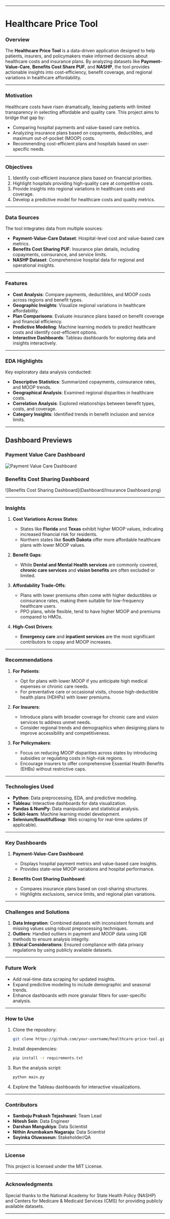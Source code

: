 
---

# **Healthcare Price Tool**

### **Overview**  
The **Healthcare Price Tool** is a data-driven application designed to help patients, insurers, and policymakers make informed decisions about healthcare costs and insurance plans. By analyzing datasets like **Payment-Value-Care**, **Benefits Cost Share PUF**, and **NASHP**, the tool provides actionable insights into cost-efficiency, benefit coverage, and regional variations in healthcare affordability.  

---

### **Motivation**  
Healthcare costs have risen dramatically, leaving patients with limited transparency in selecting affordable and quality care. This project aims to bridge that gap by:  
- Comparing hospital payments and value-based care metrics.  
- Analyzing insurance plans based on copayments, deductibles, and maximum out-of-pocket (MOOP) costs.  
- Recommending cost-efficient plans and hospitals based on user-specific needs.  

---

### **Objectives**  
1. Identify cost-efficient insurance plans based on financial priorities.  
2. Highlight hospitals providing high-quality care at competitive costs.  
3. Provide insights into regional variations in healthcare costs and coverage.  
4. Develop a predictive model for healthcare costs and quality metrics.  

---

### **Data Sources**  
The tool integrates data from multiple sources:  
- **Payment-Value-Care Dataset**: Hospital-level cost and value-based care metrics.  
- **Benefits Cost Sharing PUF**: Insurance plan details, including copayments, coinsurance, and service limits.  
- **NASHP Dataset**: Comprehensive hospital data for regional and operational insights.  

---

### **Features**  
- **Cost Analysis**: Compare payments, deductibles, and MOOP costs across regions and benefit types.  
- **Geographic Insights**: Visualize regional variations in healthcare affordability.  
- **Plan Comparisons**: Evaluate insurance plans based on benefit coverage and financial efficiency.  
- **Predictive Modeling**: Machine learning models to predict healthcare costs and identify cost-efficient options.  
- **Interactive Dashboards**: Tableau dashboards for exploring data and insights interactively.  

---

### **EDA Highlights**  
Key exploratory data analysis conducted:  
- **Descriptive Statistics**: Summarized copayments, coinsurance rates, and MOOP trends.  
- **Geographical Analysis**: Examined regional disparities in healthcare costs.  
- **Correlation Analysis**: Explored relationships between benefit types, costs, and coverage.  
- **Category Insights**: Identified trends in benefit inclusion and service limits.  

---
## Dashboard Previews  
### Payment Value Care Dashboard  
![Payment Value Care Dashboard](Dashboard/Payment-value-care.png)  

### Benefits Cost Sharing Dashboard  
![Benefits Cost Sharing Dashboard](Dashboard/Insurance Dashboard.png)  

---

### **Insights**  
1. **Cost Variations Across States**:  
   - States like **Florida** and **Texas** exhibit higher MOOP values, indicating increased financial risk for residents.  
   - Northern states like **South Dakota** offer more affordable healthcare plans with lower MOOP values.  

2. **Benefit Gaps**:  
   - While **Dental and Mental Health services** are commonly covered, **chronic care services** and **vision benefits** are often excluded or limited.  

3. **Affordability Trade-Offs**:  
   - Plans with lower premiums often come with higher deductibles or coinsurance rates, making them suitable for low-frequency healthcare users.  
   - PPO plans, while flexible, tend to have higher MOOP and premiums compared to HMOs.  

4. **High-Cost Drivers**:  
   - **Emergency care** and **inpatient services** are the most significant contributors to copay and MOOP increases.  

---

### **Recommendations**  
1. **For Patients**:  
   - Opt for plans with lower MOOP if you anticipate high medical expenses or chronic care needs.  
   - For preventative care or occasional visits, choose high-deductible health plans (HDHPs) with lower premiums.  

2. **For Insurers**:  
   - Introduce plans with broader coverage for chronic care and vision services to address unmet needs.  
   - Consider regional trends and demographics when designing plans to improve accessibility and competitiveness.  

3. **For Policymakers**:  
   - Focus on reducing MOOP disparities across states by introducing subsidies or regulating costs in high-risk regions.  
   - Encourage insurers to offer comprehensive Essential Health Benefits (EHBs) without restrictive caps.  

---

### **Technologies Used**  
- **Python**: Data preprocessing, EDA, and predictive modeling.  
- **Tableau**: Interactive dashboards for data visualization.  
- **Pandas & NumPy**: Data manipulation and statistical analysis.  
- **Scikit-learn**: Machine learning model development.  
- **Selenium/BeautifulSoup**: Web scraping for real-time updates (if applicable).  

---

### **Key Dashboards**  
1. **Payment-Value-Care Dashboard**:  
   - Displays hospital payment metrics and value-based care insights.  
   - Provides state-wise MOOP variations and hospital performance.  

2. **Benefits Cost Sharing Dashboard**:  
   - Compares insurance plans based on cost-sharing structures.  
   - Highlights exclusions, service limits, and regional plan variations.  

---

### **Challenges and Solutions**  
1. **Data Integration**: Combined datasets with inconsistent formats and missing values using robust preprocessing techniques.  
2. **Outliers**: Handled outliers in payment and MOOP data using IQR methods to ensure analysis integrity.  
3. **Ethical Considerations**: Ensured compliance with data privacy regulations by using publicly available datasets.  

---

### **Future Work**  
- Add real-time data scraping for updated insights.  
- Expand predictive modeling to include demographic and seasonal trends.  
- Enhance dashboards with more granular filters for user-specific analysis.  

---

### **How to Use**  
1. Clone the repository:  
   ```bash
   git clone https://github.com/your-username/healthcare-price-tool.git
   ```  
2. Install dependencies:  
   ```bash
   pip install -r requirements.txt
   ```  
3. Run the analysis script:  
   ```bash
   python main.py
   ```  
4. Explore the Tableau dashboards for interactive visualizations.

---

### **Contributors**  
- **Samboju Prakash Tejashwani**: Team Lead  
- **Nitesh Sein**: Data Engineer  
- **Darshan Mangukiya**: Data Scientist  
- **Nithin Arumbakam Nagaraju**: Data Scientist  
- **Soyinka Oluwaseun**: Stakeholder/QA  

---

### **License**  
This project is licensed under the MIT License.  

---

### **Acknowledgments**  
Special thanks to the National Academy for State Health Policy (NASHP) and Centers for Medicare & Medicaid Services (CMS) for providing publicly available datasets.  

--- 

